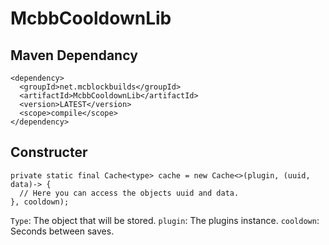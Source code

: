 # McbbCooldownLib

## Maven Dependancy
```
<dependency>
  <groupId>net.mcblockbuilds</groupId>
  <artifactId>McbbCooldownLib</artifactId>
  <version>LATEST</version>
  <scope>compile</scope>
</dependency>
```

## Constructer
```
private static final Cache<type> cache = new Cache<>(plugin, (uuid, data)-> {
  // Here you can access the objects uuid and data.
}, cooldown);
```

`Type`: The object that will be stored.
`plugin`: The plugins instance.
`cooldown`: Seconds between saves.
